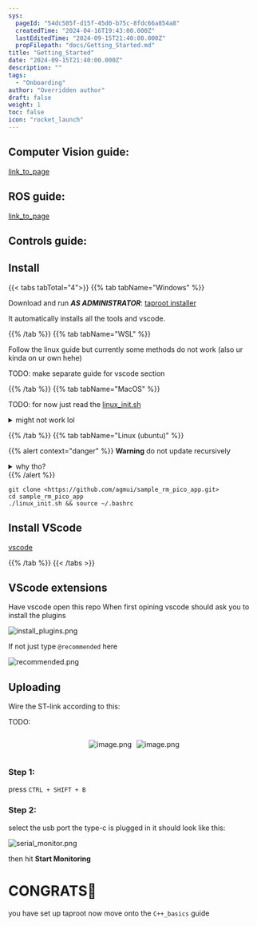```yaml
---
sys:
  pageId: "54dc585f-d15f-45d0-b75c-8fdc66a854a8"
  createdTime: "2024-04-16T19:43:00.000Z"
  lastEditedTime: "2024-09-15T21:40:00.000Z"
  propFilepath: "docs/Getting_Started.md"
title: "Getting_Started"
date: "2024-09-15T21:40:00.000Z"
description: ""
tags:
  - "Onboarding"
author: "Overridden author"
draft: false
weight: 1
toc: false
icon: "rocket_launch"
---
```


## Computer Vision guide:

[link_to_page](86d45bc0-388b-4d26-8848-44f255f73d0e)

## ROS guide:

[link_to_page](3c76c1de-ec8f-46d6-8b0a-294005edc2d5)

## Controls guide:

## Install

{{< tabs tabTotal="4">}}
{{% tab tabName="Windows" %}}

Download and run _**AS ADMINISTRATOR**_: [taproot installer](https://github.com/Thornbots/TeachingFreshies/releases/tag/1.0)

It automatically installs all the tools and vscode.

{{% /tab %}}
{{% tab tabName="WSL" %}}

Follow the linux guide but currently some methods do not work (also ur kinda on ur own hehe)

TODO: make separate guide for vscode section

{{% /tab %}}
{{% tab tabName="MacOS" %}}

TODO: for now just read the [linux_init.sh](https://github.com/agmui/sample_rm_pico_app/blob/main/linux_init.sh)

<details>
<summary>might not work lol</summary>

`brew install libusb pkg-config`

Next install: [vscode](https://code.visualstudio.com/Download)

</details>

{{% /tab %}}
{{% tab tabName="Linux (ubuntu)" %}}

{{% alert context="danger" %}}
**Warning** do not update recursively
<details>
<summary>why tho?</summary>
There are some submodules that may go on for a while (like tinyusb) and I highly
recommend you don't need to get them.
If you want to see what submodules I update just look in `linux_init.sh`
</details>
{{% /alert %}}

```shell
git clone <https://github.com/agmui/sample_rm_pico_app.git>
cd sample_rm_pico_app
./linux_init.sh && source ~/.bashrc
```

## Install VScode

[vscode](https://code.visualstudio.com/Download)

{{% /tab %}}
{{< /tabs >}}

## VScode extensions

Have vscode open this repo
When first opining vscode should ask you to install the plugins

![install_plugins.png](https://prod-files-secure.s3.us-west-2.amazonaws.com/d518164a-d88e-44d1-a4ee-3adb3bd8bce0/89bd30f0-1825-4e77-867b-0a41ce370880/install_plugins.png?X-Amz-Algorithm=AWS4-HMAC-SHA256&X-Amz-Content-Sha256=UNSIGNED-PAYLOAD&X-Amz-Credential=ASIAZI2LB466WWVGJCQN%2F20250214%2Fus-west-2%2Fs3%2Faws4_request&X-Amz-Date=20250214T040935Z&X-Amz-Expires=3600&X-Amz-Security-Token=IQoJb3JpZ2luX2VjEPv%2F%2F%2F%2F%2F%2F%2F%2F%2F%2FwEaCXVzLXdlc3QtMiJHMEUCIEib%2BNSnv8MDM0wcVTE8oDrRxjDtsQJRi8DT1RYH2rWCAiEA4AOV8Y3WzCzK5u6xsOHTcw1o3A6KwCaK6S%2Bd9eO%2BTK4q%2FwMIJBAAGgw2Mzc0MjMxODM4MDUiDHDXyrd%2FwAoLhW%2BVryrcA9KNxkzfvf%2FX31oFbr%2BL5rWJ2aXoxSc%2BJ821hz1UuiG1NHJLIuRQh4M5vbI6er93LNgPkVnL6%2FACfwvqTcmNkmcVVqcFewEp5KTsV7rjYnkpQ%2BNqj9Q1iwHyZwposxlSuSe1XKTnjlcyLEJ4tq4YIKjWQHihZjOeTw3bSdX3bd%2Fz%2FLSRBMOSpdxekgjAzX7Kbjz0PqTQTqQtP9GGvL0LZG8bF2eZfmviOLg91Kl1JC2B2HRij9Tb0yXGhZN1am5l0rCh%2Fduv4VXI9LIMohl0ZMf8cEDFJge69AiTNCRwKRiIwJtkNm1ysIYSXRaKOhedqw69inHP45EOfSfAYleIThWJW5AGqbw2lEbVIl6vUwvqAeG6vqcOyFR11MvLEHoRgRI6Pj1B%2BB1H%2BnXExw1Bu6jHFw3HHPdmO%2BdFWsAaUs%2BQmWv0l28H2StmHquFPvAegrFR5HSduEV2PIKhfkEA1TGBed8%2FqJnsnEGuAMZ3Wz%2FYQurKXd0AdyYEm2vUeLywA4E%2F%2BNllDrRntBeafiCc9rIL%2Fi9xcqlwErrJW2jKsan51uXBS6mXLZXvLnnxg9sfb%2BwildV61kVfP69sW0ME7%2FKv%2BJ7NXpc0wPagQmACVN3GSV03s0vG6GZmNoDCMNjqur0GOqUB5tzPDBSVpnG0Xpu6YStv%2FX9dfrC0gzZmUACY8XjZ1OA2UpDs035b0Vi7pfDK1%2F8A71LklkBh4z9M%2BcfRoHtEeWR2T3lDwPw53K9%2F79C2sxG9iTRq4NC4oAjURoOORJWiTt%2FtAu%2BAHsrZ%2BhHxJANzH1NbyUgSBcgiYV%2FIf54nuTsJEw523o91lL7LpYwBVivExVBi8VwYnF47H%2FqIH4aiGqAGQ0Mv&X-Amz-Signature=d58dee6d27be182d7226231e3499f9fd4b73462a8052404c926f826fccd5eb51&X-Amz-SignedHeaders=host&x-id=GetObject)

If not just type `@recommended` here  

![recommended.png](https://prod-files-secure.s3.us-west-2.amazonaws.com/d518164a-d88e-44d1-a4ee-3adb3bd8bce0/61e661e9-5d85-4dfc-be0d-8d2097a5e793/recommended.png?X-Amz-Algorithm=AWS4-HMAC-SHA256&X-Amz-Content-Sha256=UNSIGNED-PAYLOAD&X-Amz-Credential=ASIAZI2LB466WWVGJCQN%2F20250214%2Fus-west-2%2Fs3%2Faws4_request&X-Amz-Date=20250214T040935Z&X-Amz-Expires=3600&X-Amz-Security-Token=IQoJb3JpZ2luX2VjEPv%2F%2F%2F%2F%2F%2F%2F%2F%2F%2FwEaCXVzLXdlc3QtMiJHMEUCIEib%2BNSnv8MDM0wcVTE8oDrRxjDtsQJRi8DT1RYH2rWCAiEA4AOV8Y3WzCzK5u6xsOHTcw1o3A6KwCaK6S%2Bd9eO%2BTK4q%2FwMIJBAAGgw2Mzc0MjMxODM4MDUiDHDXyrd%2FwAoLhW%2BVryrcA9KNxkzfvf%2FX31oFbr%2BL5rWJ2aXoxSc%2BJ821hz1UuiG1NHJLIuRQh4M5vbI6er93LNgPkVnL6%2FACfwvqTcmNkmcVVqcFewEp5KTsV7rjYnkpQ%2BNqj9Q1iwHyZwposxlSuSe1XKTnjlcyLEJ4tq4YIKjWQHihZjOeTw3bSdX3bd%2Fz%2FLSRBMOSpdxekgjAzX7Kbjz0PqTQTqQtP9GGvL0LZG8bF2eZfmviOLg91Kl1JC2B2HRij9Tb0yXGhZN1am5l0rCh%2Fduv4VXI9LIMohl0ZMf8cEDFJge69AiTNCRwKRiIwJtkNm1ysIYSXRaKOhedqw69inHP45EOfSfAYleIThWJW5AGqbw2lEbVIl6vUwvqAeG6vqcOyFR11MvLEHoRgRI6Pj1B%2BB1H%2BnXExw1Bu6jHFw3HHPdmO%2BdFWsAaUs%2BQmWv0l28H2StmHquFPvAegrFR5HSduEV2PIKhfkEA1TGBed8%2FqJnsnEGuAMZ3Wz%2FYQurKXd0AdyYEm2vUeLywA4E%2F%2BNllDrRntBeafiCc9rIL%2Fi9xcqlwErrJW2jKsan51uXBS6mXLZXvLnnxg9sfb%2BwildV61kVfP69sW0ME7%2FKv%2BJ7NXpc0wPagQmACVN3GSV03s0vG6GZmNoDCMNjqur0GOqUB5tzPDBSVpnG0Xpu6YStv%2FX9dfrC0gzZmUACY8XjZ1OA2UpDs035b0Vi7pfDK1%2F8A71LklkBh4z9M%2BcfRoHtEeWR2T3lDwPw53K9%2F79C2sxG9iTRq4NC4oAjURoOORJWiTt%2FtAu%2BAHsrZ%2BhHxJANzH1NbyUgSBcgiYV%2FIf54nuTsJEw523o91lL7LpYwBVivExVBi8VwYnF47H%2FqIH4aiGqAGQ0Mv&X-Amz-Signature=11977f1fbc6ee64c6c86e153def7589b303ecfb256f55485f872388589bcf1b7&X-Amz-SignedHeaders=host&x-id=GetObject)

## Uploading

Wire the ST-link according to this:

TODO:

<div style="display: flex;flex-direction: row; column-gap:10px; max-width: 630px;justify-content: center;">
<div>

![image.png](https://prod-files-secure.s3.us-west-2.amazonaws.com/d518164a-d88e-44d1-a4ee-3adb3bd8bce0/210ecb78-1116-4d7b-b9b7-2292f66fa2c2/image.png?X-Amz-Algorithm=AWS4-HMAC-SHA256&X-Amz-Content-Sha256=UNSIGNED-PAYLOAD&X-Amz-Credential=ASIAZI2LB466XOQNPFHL%2F20250214%2Fus-west-2%2Fs3%2Faws4_request&X-Amz-Date=20250214T040937Z&X-Amz-Expires=3600&X-Amz-Security-Token=IQoJb3JpZ2luX2VjEPv%2F%2F%2F%2F%2F%2F%2F%2F%2F%2FwEaCXVzLXdlc3QtMiJIMEYCIQD65tuEIdMtfjUv5VcCvZx2sBp2X6hr9CzOLu%2BckD2JDwIhAJI5okFSkSz4%2FG186uv3mjNFw3xLE6qa5N9nE72gkaCrKv8DCCQQABoMNjM3NDIzMTgzODA1Igxk0tYXdwM3GSUf%2F5Qq3APLVQAaQCUuBuxpbwG3Ic1tnW5AP2mf005GuAFghmPJ%2BFxMjzcb9ASolnFhFXcSwGG1YFnjJZGoNcq6O8AbfX967nlsFmIgh2B1f3XYKb4h8OaLJBIOIMi3LEkb616izxSymPHpMUZv2YjcbZg14mTOCUrJ4NLlhwgv4%2BVJDbojVpKHFcxk%2B9XlouyfCyiu3HWe5YT6pu0L1gupuixX42be8l1rJgzqueAedjzT%2BOfOYeFXZBf5899iueoMEPf30eLDtg04%2FTE2FBrhuMvqD6oJTUVjgkJFw9z9CMCfHmu1cOCtipo2A9kR%2FwYwnUP24NiLHpiFknqsRlB7owZ9lW5KUrw%2Fr5iGOlrMUrlg%2BZJQ4abMWCrDX1qJgq%2BJKNx%2F%2FlvFRSuKDHcq6AWdSkvrC1VHNYE38Da%2FY%2F5D68nY1%2Bhu6%2FUxorJ8PeJgl%2Fey5WYsHab2xrQc5iE1P4djmbnf%2By0GSys3caZmPrjBKlia9o96bxTVsm%2F8XklXrRNAHKap8XCAwXvUZt7U8jJ6AzvE1XEjGXmA74reyxjY7yr6GENwjnqebR4rFErXUzt7Z6WhbtiuDdXGtqMr6V%2BlWmYA9QvKQKUSbEn667o5qVdNoBGtw9eW5S5RJfDmKt6WHTDg6rq9BjqkAcCAUVrWXXzs%2FIFEpUtcxhFxbLIgJ4%2BpY50fFrRqhrt%2ByKqGA8BAEIU3IOnLL3P6MFaN6sIongpH88AEflF2iAebrikAi2yE2WV8d2PeKQnC271E9Oz8wEKr6Ck0IBO8RIl%2FimAfJ0dqj6f7a0D4b0byMjkOfHYhUhhsnhdK4TVtQi2TdV%2Bh3Y2vs5so6xZvH%2FYPtEQdWFC5PY1uDcByTG1p3y7z&X-Amz-Signature=2e2db013220d03ea0231df9e20cc92582e36c69855765e139ae53095b4c7d1d7&X-Amz-SignedHeaders=host&x-id=GetObject)

</div>
<div>

![image.png](https://prod-files-secure.s3.us-west-2.amazonaws.com/d518164a-d88e-44d1-a4ee-3adb3bd8bce0/33a0fd0f-8ca6-4a86-8e09-26e95ded1fff/image.png?X-Amz-Algorithm=AWS4-HMAC-SHA256&X-Amz-Content-Sha256=UNSIGNED-PAYLOAD&X-Amz-Credential=ASIAZI2LB4667J3MQQ7T%2F20250214%2Fus-west-2%2Fs3%2Faws4_request&X-Amz-Date=20250214T040938Z&X-Amz-Expires=3600&X-Amz-Security-Token=IQoJb3JpZ2luX2VjEPv%2F%2F%2F%2F%2F%2F%2F%2F%2F%2FwEaCXVzLXdlc3QtMiJGMEQCID%2FSJkXqhVY2p7O%2ByeKclQPhQg6Thwz2A4WwMCv3NHtnAiAEpwX3qAZVayruxSIpma58EurqUpFUUClCBK0xv8Gusir%2FAwgkEAAaDDYzNzQyMzE4MzgwNSIM7FqACtJzYSy7zkQqKtwDqDBQsytnBqdj5lthWnbabrjymDraDRo3cMXaTvedrXsqLxLLhaCLOMngVXJk9DAOwEJUefQsixjUdesmcH3ckVBbvLMxnov%2Fg%2Fn%2FpIHpWAiyARLQxpKPkgsYngLSofckdD20HBKdLkoOXhJllXVF96NCgQL%2BLfGFVPGewWOfPWiCKKPrN%2FsP6wvhjAp3S5jCwRwrBYiKaZTtFhJYvIW8b0rL7NCYSQvbsdxj5GFcg0yzy%2B5bbDilbFrYRL2nEQtaNYz5M8JRcPUehoHd6zHI9hC3ZcT20yTNVwkVIMbqXHJ2Ie9fA5GVe8haExwa8dbYlT7PbJSQ%2FX5kaCTqgBwhEf0EtnWU%2B%2F7usMLpuezgWyzmjSIivZ7Wcl4s6AQoZBenZa69xDeBkyXcUIWB7bvaPfCIQtut%2F7Ix6YIR3QQ1TxVxCWlSGNy2qzvKKqAm%2FYoTFGlum1Cv6FAgocNYtnOHJoF8OtC7fLfoASSv5qlh0%2FvBdT%2BkodjKYSL%2B7YYOTykdvdosWGWYEkrcm0sTy6HGK6Z4SvgWHzbtv8bG1OxNkW8MXG%2BJp99EnA35DUfC99%2ByNmLsbL1tQ16EISU%2B29k%2FRfCMplcFsn2yofLWqwaM96igXNyHBn2YyfxFC2cwwuq6vQY6pgGnBiTEjSNQ%2FrDseAo8tQlQJBfrfOuv61q1DjV6U1zewpPFzZrx8OkhKtYKYeXW0n5VCcaH9s8TYnnim9%2FrJsDUGEcW9zjQEtgblIlSIAv9aoq2BaGsAJG9SZnbptPqqrxz4X7XIihRGFMPr2jQfuJBg89nfMM6xDcGJJ0mZ5JV%2F%2F5StAOmS7RLpK8yoFjoeqVQWFICWlZmKIZd%2B%2FiRS9hBjCEBKAFZ&X-Amz-Signature=49229682cc9ed4c891d2d558774d85577b79f87c4dbc6cbee466f0e268a87113&X-Amz-SignedHeaders=host&x-id=GetObject)

</div>
</div>

### Step 1:

press `CTRL + SHIFT + B`

### Step 2:

select the usb port the type-c is plugged in it should look like this:

![serial_monitor.png](https://prod-files-secure.s3.us-west-2.amazonaws.com/d518164a-d88e-44d1-a4ee-3adb3bd8bce0/f03f4774-05d4-4393-b6a0-d5efb6d315ab/serial_monitor.png?X-Amz-Algorithm=AWS4-HMAC-SHA256&X-Amz-Content-Sha256=UNSIGNED-PAYLOAD&X-Amz-Credential=ASIAZI2LB466WWVGJCQN%2F20250214%2Fus-west-2%2Fs3%2Faws4_request&X-Amz-Date=20250214T040935Z&X-Amz-Expires=3600&X-Amz-Security-Token=IQoJb3JpZ2luX2VjEPv%2F%2F%2F%2F%2F%2F%2F%2F%2F%2FwEaCXVzLXdlc3QtMiJHMEUCIEib%2BNSnv8MDM0wcVTE8oDrRxjDtsQJRi8DT1RYH2rWCAiEA4AOV8Y3WzCzK5u6xsOHTcw1o3A6KwCaK6S%2Bd9eO%2BTK4q%2FwMIJBAAGgw2Mzc0MjMxODM4MDUiDHDXyrd%2FwAoLhW%2BVryrcA9KNxkzfvf%2FX31oFbr%2BL5rWJ2aXoxSc%2BJ821hz1UuiG1NHJLIuRQh4M5vbI6er93LNgPkVnL6%2FACfwvqTcmNkmcVVqcFewEp5KTsV7rjYnkpQ%2BNqj9Q1iwHyZwposxlSuSe1XKTnjlcyLEJ4tq4YIKjWQHihZjOeTw3bSdX3bd%2Fz%2FLSRBMOSpdxekgjAzX7Kbjz0PqTQTqQtP9GGvL0LZG8bF2eZfmviOLg91Kl1JC2B2HRij9Tb0yXGhZN1am5l0rCh%2Fduv4VXI9LIMohl0ZMf8cEDFJge69AiTNCRwKRiIwJtkNm1ysIYSXRaKOhedqw69inHP45EOfSfAYleIThWJW5AGqbw2lEbVIl6vUwvqAeG6vqcOyFR11MvLEHoRgRI6Pj1B%2BB1H%2BnXExw1Bu6jHFw3HHPdmO%2BdFWsAaUs%2BQmWv0l28H2StmHquFPvAegrFR5HSduEV2PIKhfkEA1TGBed8%2FqJnsnEGuAMZ3Wz%2FYQurKXd0AdyYEm2vUeLywA4E%2F%2BNllDrRntBeafiCc9rIL%2Fi9xcqlwErrJW2jKsan51uXBS6mXLZXvLnnxg9sfb%2BwildV61kVfP69sW0ME7%2FKv%2BJ7NXpc0wPagQmACVN3GSV03s0vG6GZmNoDCMNjqur0GOqUB5tzPDBSVpnG0Xpu6YStv%2FX9dfrC0gzZmUACY8XjZ1OA2UpDs035b0Vi7pfDK1%2F8A71LklkBh4z9M%2BcfRoHtEeWR2T3lDwPw53K9%2F79C2sxG9iTRq4NC4oAjURoOORJWiTt%2FtAu%2BAHsrZ%2BhHxJANzH1NbyUgSBcgiYV%2FIf54nuTsJEw523o91lL7LpYwBVivExVBi8VwYnF47H%2FqIH4aiGqAGQ0Mv&X-Amz-Signature=62cf928aeee2691540bdbd616a813481627ef601737749fa1d8ed14f26a52b5d&X-Amz-SignedHeaders=host&x-id=GetObject)

then hit **Start Monitoring**

# CONGRATS🎉

you have set up taproot now move onto the `C++_basics` guide
